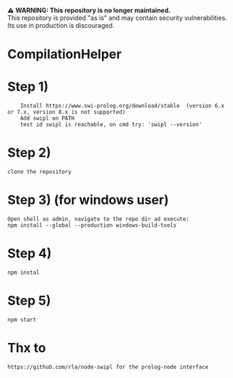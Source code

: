 ⚠️ **WARNING: This repository is no longer maintained.**  
This repository is provided "as is" and may contain security vulnerabilities. Its use in production is discouraged.


# CompilationHelper
#
# Step 1) 
		Install https://www.swi-prolog.org/download/stable  (version 6.x or 7.x, version 8.x is not supported)
		Add swipl on PATH
		test id swipl is reachable, on cmd try: 'swipl --version'
# Step 2)
	clone the repository
# Step 3) (for windows user)
	Open shell as admin, navigate to the repo dir ad execute:
	npm install --global --production windows-build-tools
# Step 4)
	npm instal
# Step 5)
	npm start

# Thx to 
	https://github.com/rla/node-swipl for the prolog-node interface
